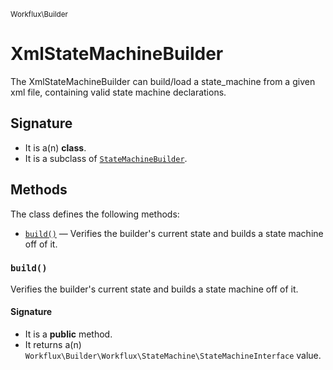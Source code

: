 <small>Workflux\Builder</small>

XmlStateMachineBuilder
======================

The XmlStateMachineBuilder can build/load a state_machine from a given xml file, containing valid state machine declarations.

Signature
---------

- It is a(n) **class**.
- It is a subclass of [`StateMachineBuilder`](../../Workflux/Builder/StateMachineBuilder.md).

Methods
-------

The class defines the following methods:

- [`build()`](#build) &mdash; Verifies the builder&#039;s current state and builds a state machine off of it.

### `build()` <a name="build"></a>

Verifies the builder&#039;s current state and builds a state machine off of it.

#### Signature

- It is a **public** method.
- It returns a(n) `Workflux\Builder\Workflux\StateMachine\StateMachineInterface` value.

